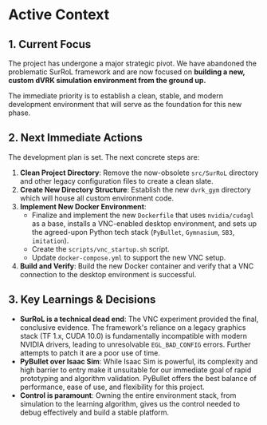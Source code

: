 # Active Context

## 1. Current Focus
The project has undergone a major strategic pivot. We have abandoned the problematic SurRoL framework and are now focused on **building a new, custom dVRK simulation environment from the ground up.**

The immediate priority is to establish a clean, stable, and modern development environment that will serve as the foundation for this new phase.

## 2. Next Immediate Actions
The development plan is set. The next concrete steps are:

1.  **Clean Project Directory**: Remove the now-obsolete `src/SurRoL` directory and other legacy configuration files to create a clean slate.
2.  **Create New Directory Structure**: Establish the new `dvrk_gym` directory which will house all custom environment code.
3.  **Implement New Docker Environment**:
    -   Finalize and implement the new `Dockerfile` that uses `nvidia/cudagl` as a base, installs a VNC-enabled desktop environment, and sets up the agreed-upon Python tech stack (`PyBullet`, `Gymnasium`, `SB3`, `imitation`).
    -   Create the `scripts/vnc_startup.sh` script.
    -   Update `docker-compose.yml` to support the new VNC setup.
4.  **Build and Verify**: Build the new Docker container and verify that a VNC connection to the desktop environment is successful.

## 3. Key Learnings & Decisions
-   **SurRoL is a technical dead end**: The VNC experiment provided the final, conclusive evidence. The framework's reliance on a legacy graphics stack (TF 1.x, CUDA 10.0) is fundamentally incompatible with modern NVIDIA drivers, leading to unresolvable `EGL_BAD_CONFIG` errors. Further attempts to patch it are a poor use of time.
-   **PyBullet over Isaac Sim**: While Isaac Sim is powerful, its complexity and high barrier to entry make it unsuitable for our immediate goal of rapid prototyping and algorithm validation. PyBullet offers the best balance of performance, ease of use, and flexibility for this project.
-   **Control is paramount**: Owning the entire environment stack, from simulation to the learning algorithm, gives us the control needed to debug effectively and build a stable platform.
